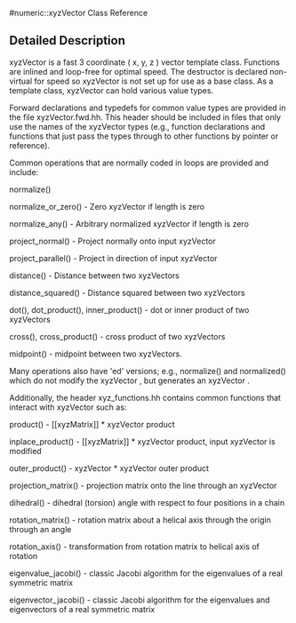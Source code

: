 #numeric::xyzVector Class Reference

Detailed Description
--------------------

xyzVector is a fast 3 coordinate ( x, y, z ) vector template class. Functions are inlined and loop-free for optimal speed. The destructor is declared non-virtual for speed so xyzVector is not set up for use as a base class. As a template class, xyzVector can hold various value types.

Forward declarations and typedefs for common value types are provided in the file xyzVector.fwd.hh. This header should be included in files that only use the names of the xyzVector types (e.g., function declarations and functions that just pass the types through to other functions by pointer or reference).

Common operations that are normally coded in loops are provided and include:

normalize()

normalize\_or\_zero() - Zero xyzVector if length is zero

normalize\_any() - Arbitrary normalized xyzVector if length is zero

project\_normal() - Project normally onto input xyzVector

project\_parallel() - Project in direction of input xyzVector

distance() - Distance between two xyzVectors

distance\_squared() - Distance squared between two xyzVectors

dot(), dot\_product(), inner\_product() - dot or inner product of two xyzVectors

cross(), cross\_product() - cross product of two xyzVectors

midpoint() - midpoint between two xyzVectors.

Many operations also have 'ed' versions; e.g., normalize() and normalized() which do not modify the xyzVector , but generates an xyzVector .

Additionally, the header xyz\_functions.hh contains common functions that interact with xyzVector such as:

product() - [[xyzMatrix]] * xyzVector product

inplace\_product() - [[xyzMatrix]] * xyzVector product, input xyzVector is modified

outer\_product() - xyzVector * xyzVector outer product

projection\_matrix() - projection matrix onto the line through an xyzVector

dihedral() - dihedral (torsion) angle with respect to four positions in a chain

rotation\_matrix() - rotation matrix about a helical axis through the origin through an angle

rotation\_axis() - transformation from rotation matrix to helical axis of rotation

eigenvalue\_jacobi() - classic Jacobi algorithm for the eigenvalues of a real symmetric matrix

eigenvector\_jacobi() - classic Jacobi algorithm for the eigenvalues and eigenvectors of a real symmetric matrix
